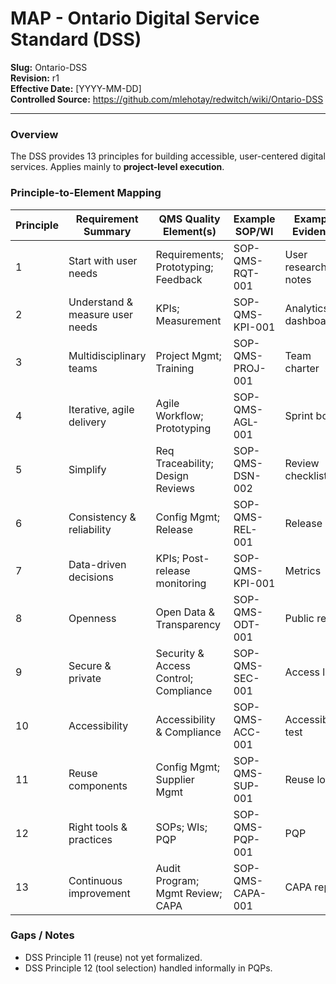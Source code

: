 # **MAP - Ontario Digital Service Standard (DSS)**

**Slug:** Ontario-DSS  
**Revision:** r1  
**Effective Date:** [YYYY-MM-DD]  
**Controlled Source:** https://github.com/mlehotay/redwitch/wiki/Ontario-DSS  

---

### Overview

The DSS provides 13 principles for building accessible, user-centered digital services. Applies mainly to **project-level execution**.

### Principle-to-Element Mapping

| Principle | Requirement Summary             | QMS Quality Element(s)                | Example SOP/WI   | Example Evidence    |
| --------- | ------------------------------- | ------------------------------------- | ---------------- | ------------------- |
| 1         | Start with user needs           | Requirements; Prototyping; Feedback   | SOP-QMS-RQT-001  | User research notes |
| 2         | Understand & measure user needs | KPIs; Measurement                     | SOP-QMS-KPI-001  | Analytics dashboard |
| 3         | Multidisciplinary teams         | Project Mgmt; Training                | SOP-QMS-PROJ-001 | Team charter        |
| 4         | Iterative, agile delivery       | Agile Workflow; Prototyping           | SOP-QMS-AGL-001  | Sprint board        |
| 5         | Simplify                        | Req Traceability; Design Reviews      | SOP-QMS-DSN-002  | Review checklist    |
| 6         | Consistency & reliability       | Config Mgmt; Release                  | SOP-QMS-REL-001  | Release log         |
| 7         | Data-driven decisions           | KPIs; Post-release monitoring         | SOP-QMS-KPI-001  | Metrics             |
| 8         | Openness                        | Open Data & Transparency              | SOP-QMS-ODT-001  | Public repo         |
| 9         | Secure & private                | Security & Access Control; Compliance | SOP-QMS-SEC-001  | Access logs         |
| 10        | Accessibility                   | Accessibility & Compliance            | SOP-QMS-ACC-001  | Accessibility test  |
| 11        | Reuse components                | Config Mgmt; Supplier Mgmt            | SOP-QMS-SUP-001  | Reuse log           |
| 12        | Right tools & practices         | SOPs; WIs; PQP                        | SOP-QMS-PQP-001  | PQP                 |
| 13        | Continuous improvement          | Audit Program; Mgmt Review; CAPA      | SOP-QMS-CAPA-001 | CAPA report         |

### Gaps / Notes

* DSS Principle 11 (reuse) not yet formalized.
* DSS Principle 12 (tool selection) handled informally in PQPs.
